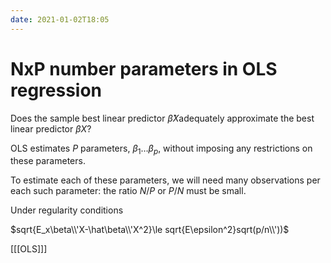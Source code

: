 ```yaml
---
date: 2021-01-02T18:05
---
```


# NxP number parameters in OLS regression

Does the sample best linear predictor $\hat\beta X$adequately approximate the best linear predictor $\beta X$?

OLS estimates $P$ parameters, $\beta_1 \dots \beta_p$, without imposing any restrictions on these parameters.

To estimate each of these parameters, we will need many observations per each such parameter: the ratio $N/P$ or $P/N$ 
must be small.

Under regularity conditions

$sqrt{E_x\beta\\'X-\hat\beta\\'X^2}\le sqrt{E\epsilon^2}sqrt(p/n\\'))$

[[[OLS]]]